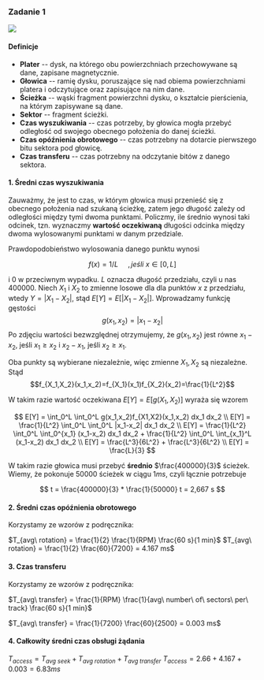 ### Zadanie 1

![](https://i.imgur.com/ykCnRdV.png)

#### Definicje

* **Plater** -- dysk, na którego obu powierzchniach przechowywane są dane, zapisane magnetycznie.
* **Głowica** -- ramię dysku, poruszające się nad obiema powierzchniami platera i odczytujące oraz zapisujące na nim dane.
* **Ścieżka** -- wąski fragment powierzchni dysku, o kształcie pierścienia, na którym zapisywane są dane.
* **Sektor** -- fragment ścieżki.
* **Czas wyszukiwania** -- czas potrzeby, by głowica mogła przebyć odległość od swojego obecnego położenia do danej ścieżki.
* **Czas opóźnienia obrotowego** -- czas potrzebny na dotarcie pierwszego bitu sektora pod głowicę.
* **Czas transferu** -- czas potrzebny na odczytanie bitów z danego sektora.

#### 1. Średni czas wyszukiwania

Zauważmy, że jest to czas, w którym głowica musi przenieść się z obecnego położenia nad szukaną ścieżkę, zatem jego długość zależy od odległości między tymi dwoma punktami. Policzmy, ile średnio wynosi taki odcinek, tzn. wyznaczmy **wartość oczekiwaną** długości odcinka między dwoma wylosowanymi punktami w danym przedziale.

Prawdopodobieństwo wylosowania danego punktu wynosi

$$f(x)=1/L \ \ \ \ \ , jeśli \  x
\in[0,L] $$

i $0$ w przeciwnym wypadku. $L$ oznacza długość przedziału, czyli u nas $400 000$. Niech $X_1$ i $X_2$ to zmienne losowe dla dla punktów $x$ z przedziału, wtedy $Y=|X_1 - X_2|$, stąd $E[Y]=E[|X_1 - X_2|]$. Wprowadzamy funkcję gęstości
$$
g(x_1,x_2) = |x_1-x_2|
$$
Po zdjęciu wartości bezwzględnej otrzymujemy, że $g(x_1,x_2)$ jest równe $x_1-x_2$, jeśli $x_1 \geq x_2$ i $x_2-x_1$, jeśli $x_2 \geq x_1$.

Oba punkty są wybierane niezależnie, więc zmienne $X_1,X_2$ są niezależne. Stąd 
$$f_{X_1,X_2}(x_1,x_2)=f_{X_1}(x_1)f_{X_2}(x_2)=\frac{1}{L^2}$$

W takim razie wartość oczekiwana $E[Y]=E[g(X_1,X_2)]$ wyraża się wzorem

$$
E[Y] = \int_0^L \int_0^L g(x_1,x_2)f_{X1,X2}(x_1,x_2) dx_1 dx_2 \\
E[Y] = \frac{1}{L^2} \int_0^L \int_0^L |x_1-x_2| dx_1 dx_2 \\
E[Y] = \frac{1}{L^2} \int_0^L \int_0^{x_1} (x_1-x_2) dx_1 dx_2 + 
\frac{1}{L^2} \int_0^L \int_{x_1}^L (x_1-x_2) dx_1 dx_2 \\
E[Y] = \frac{L^3}{6L^2} + \frac{L^3}{6L^2} \\
E[Y] = \frac{L}{3}
$$ 

W takim razie głowica musi przebyć **średnio** $\frac{400000}{3}$ ścieżek. Wiemy, że pokonuje $50000$ ścieżek w ciągu $1ms$, czyli łącznie potrzebuje

$$
t = \frac{400000}{3} * \frac{1}{50000}
t = 2,667 s
$$

#### 2. Średni czas opóźnienia obrotowego
Korzystamy ze wzorów z podręcznika:

$T_{avg\ rotation} = \frac{1}{2} \frac{1}{RPM} \frac{60 s}{1 min}$
$T_{avg\  rotation} = \frac{1}{2} \frac{60}{7200} = 4.167 ms$

#### 3. Czas transferu

Korzystamy ze wzorów z podręcznika:


$T_{avg\ transfer} = \frac{1}{RPM} \frac{1}{avg\ number\ of\ sectors\ per\ track} \frac{60 s}{1 min}$

$T_{avg\ transfer} = \frac{1}{7200} \frac{60}{2500} = 0.003 ms$

#### 4. Całkowity średni czas obsługi żądania

$T_{access}=T_{avg\ seek}+T_{avg\ rotation}+T_{avg\ transfer}$
$T_{access}=2.66+4.167+0.003 = 6.83 ms$
